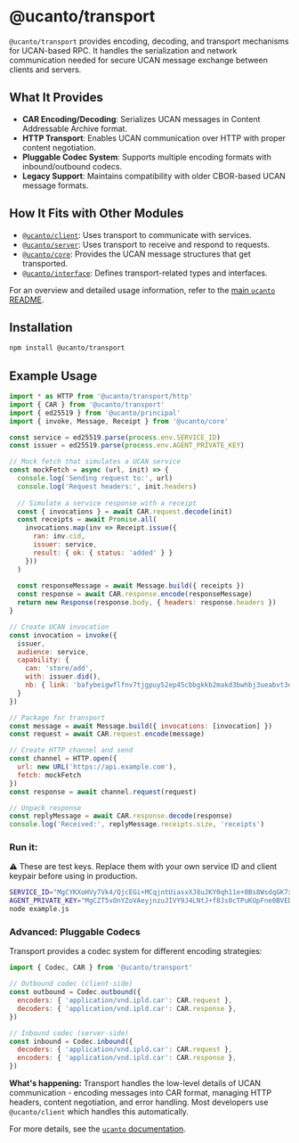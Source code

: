 # @ucanto/transport

`@ucanto/transport` provides encoding, decoding, and transport mechanisms for UCAN-based RPC. It handles the serialization and network communication needed for secure UCAN message exchange between clients and servers.

## What It Provides
- **CAR Encoding/Decoding**: Serializes UCAN messages in Content Addressable Archive format.
- **HTTP Transport**: Enables UCAN communication over HTTP with proper content negotiation.
- **Pluggable Codec System**: Supports multiple encoding formats with inbound/outbound codecs.
- **Legacy Support**: Maintains compatibility with older CBOR-based UCAN message formats.

## How It Fits with Other Modules
- [`@ucanto/client`](../client/README.md): Uses transport to communicate with services.
- [`@ucanto/server`](../server/README.md): Uses transport to receive and respond to requests.
- [`@ucanto/core`](../core/README.md): Provides the UCAN message structures that get transported.
- [`@ucanto/interface`](../interface/README.md): Defines transport-related types and interfaces.

For an overview and detailed usage information, refer to the [main `ucanto` README](../../Readme.md).

## Installation
```sh
npm install @ucanto/transport
```

## Example Usage
```js
import * as HTTP from '@ucanto/transport/http'
import { CAR } from '@ucanto/transport'
import { ed25519 } from '@ucanto/principal'
import { invoke, Message, Receipt } from '@ucanto/core'

const service = ed25519.parse(process.env.SERVICE_ID)
const issuer = ed25519.parse(process.env.AGENT_PRIVATE_KEY)

// Mock fetch that simulates a UCAN service
const mockFetch = async (url, init) => {
  console.log('Sending request to:', url)
  console.log('Request headers:', init.headers)
  
  // Simulate a service response with a receipt
  const { invocations } = await CAR.request.decode(init)
  const receipts = await Promise.all(
    invocations.map(inv => Receipt.issue({
      ran: inv.cid,
      issuer: service,
      result: { ok: { status: 'added' } }
    }))
  )
  
  const responseMessage = await Message.build({ receipts })
  const response = await CAR.response.encode(responseMessage)    
  return new Response(response.body, { headers: response.headers })
}

// Create UCAN invocation
const invocation = invoke({
  issuer,
  audience: service,
  capability: {
    can: 'store/add',
    with: issuer.did(),
    nb: { link: 'bafybeigwflfnv7tjgpuy52ep45cbbgkkb2makd3bwhbj3ueabvt3eq43ca' }
  }
})

// Package for transport
const message = await Message.build({ invocations: [invocation] })
const request = await CAR.request.encode(message)

// Create HTTP channel and send
const channel = HTTP.open({ 
  url: new URL('https://api.example.com'),
  fetch: mockFetch
})
const response = await channel.request(request)

// Unpack response  
const replyMessage = await CAR.response.decode(response)
console.log('Received:', replyMessage.receipts.size, 'receipts')
```

### Run it:
⚠️ These are test keys. Replace them with your own service ID and client keypair before using in production.

```bash
SERVICE_ID="MgCYKXoHVy7Vk4/QjcEGi+MCqjntUiasxXJ8uJKY0qh11e+0Bs8WsdqGK7xothgrDzzWD0ME7ynPjz2okXDh8537lId8=" \
AGENT_PRIVATE_KEY="MgCZT5vOnYZoVAeyjnzuJIVY9J4LNtJ+f8Js0cTPuKUpFne0BVEDJjEu6quFIU8yp91/TY/+MYK8GvlKoTDnqOCovCVM=" \
node example.js
```



### Advanced: Pluggable Codecs

Transport provides a codec system for different encoding strategies:

```js
import { Codec, CAR } from '@ucanto/transport'

// Outbound codec (client-side)
const outbound = Codec.outbound({
  encoders: { 'application/vnd.ipld.car': CAR.request },
  decoders: { 'application/vnd.ipld.car': CAR.response },
})

// Inbound codec (server-side)  
const inbound = Codec.inbound({
  decoders: { 'application/vnd.ipld.car': CAR.request },
  encoders: { 'application/vnd.ipld.car': CAR.response },
})
```

**What's happening:** Transport handles the low-level details of UCAN communication - encoding messages into CAR format, managing HTTP headers, content negotiation, and error handling. Most developers use `@ucanto/client` which handles this automatically.

For more details, see the [`ucanto` documentation](https://github.com/storacha/ucanto).